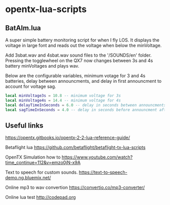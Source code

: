 # opentx-lua-scripts

## BatAlm.lua

A super simple battery monitoring script for when I fly LOS. It displays the voltage in large font and reads out the voltage when below the minVoltage.

Add 3sbat.wav and 4sbat.wav sound files to the '/SOUNDS/en' folder.  Pressing the togglewheel on the QX7 now changes between 3s and 4s battery minVoltages and plays wav.

Below are the configurable variables, minimum votage for 3 and 4s batteries, delay between announcments, and delay in first announcment to account for voltage sag.

```lua
local minVoltage3s = 10.8 -- minimum voltage for 3s
local minVoltage4s = 14.4 -- minimum voltage for 4s
local delayTimeInSeconds = 6.0 -- delay in seconds between announcments
local sagTimeInSeconds = 4.0 -- delay in seconds before announcment after dropping below minVoltage
```

## Useful links

https://opentx.gitbooks.io/opentx-2-2-lua-reference-guide/

Betaflight lua
https://github.com/betaflight/betaflight-tx-lua-scripts

OpenTX Simulation how to
https://www.youtube.com/watch?time_continue=112&v=emzo0jN-x9A

Text to speech for custom sounds.
https://text-to-speech-demo.ng.bluemix.net/

Online mp3 to wav convertion
https://convertio.co/mp3-converter/

Online lua test
http://codepad.org
